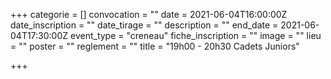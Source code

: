 +++
categorie = []
convocation = ""
date = 2021-06-04T16:00:00Z
date_inscription = ""
date_tirage = ""
description = ""
end_date = 2021-06-04T17:30:00Z
event_type = "creneau"
fiche_inscription = ""
image = ""
lieu = ""
poster = ""
reglement = ""
title = "19h00 - 20h30 Cadets Juniors"

+++

